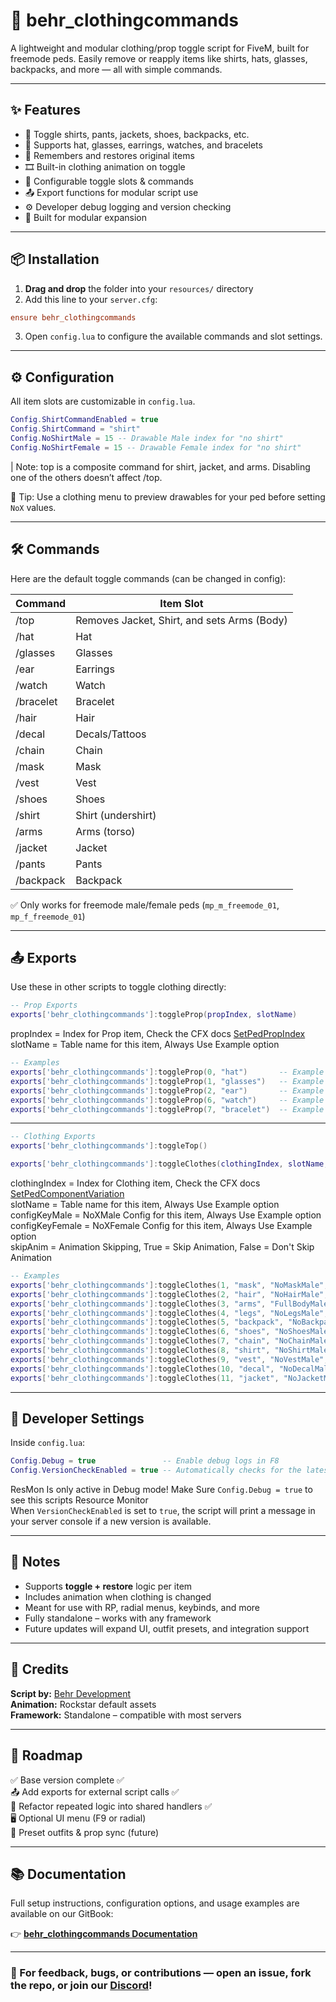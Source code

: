 # 🎒 behr_clothingcommands

A lightweight and modular clothing/prop toggle script for FiveM, built for freemode peds. Easily remove or reapply items like shirts, hats, glasses, backpacks, and more — all with simple commands.

---

## ✨ Features

- 🔀 Toggle shirts, pants, jackets, shoes, backpacks, etc.
- 🧢 Supports hat, glasses, earrings, watches, and bracelets
- 💾 Remembers and restores original items
- 🎞️ Built-in clothing animation on toggle
- 🧰 Configurable toggle slots & commands
- 📤 Export functions for modular script use
- ⚙️ Developer debug logging and version checking
- 🧱 Built for modular expansion

---

## 📦 Installation

1. **Drag and drop** the folder into your `resources/` directory  
2. Add this line to your `server.cfg`:

```cfg
ensure behr_clothingcommands
````

3. Open `config.lua` to configure the available commands and slot settings.

---

## ⚙️ Configuration

All item slots are customizable in `config.lua`.

```lua
Config.ShirtCommandEnabled = true
Config.ShirtCommand = "shirt"
Config.NoShirtMale = 15 -- Drawable Male index for "no shirt"
Config.NoShirtFemale = 15 -- Drawable Female index for "no shirt"
```

| Note: top is a composite command for shirt, jacket, and arms. Disabling one of the others doesn’t affect /top.

🧠 Tip: Use a clothing menu to preview drawables for your ped before setting `NoX` values.

---

## 🛠️ Commands

Here are the default toggle commands (can be changed in config):

| Command   | Item Slot                                     |
| --------- | ------------------                            |
| /top      | Removes Jacket, Shirt, and sets Arms (Body)   |
| /hat      | Hat                                           |
| /glasses  | Glasses                                       |
| /ear      | Earrings                                      |
| /watch    | Watch                                         |
| /bracelet | Bracelet                                      |
| /hair     | Hair                                          |
| /decal    | Decals/Tattoos                                |
| /chain    | Chain                                         |
| /mask     | Mask                                          |
| /vest     | Vest                                          |
| /shoes    | Shoes                                         |
| /shirt    | Shirt (undershirt)                            |
| /arms     | Arms (torso)                                  |
| /jacket   | Jacket                                        |
| /pants    | Pants                                         |
| /backpack | Backpack                                      |

✅ Only works for freemode male/female peds (`mp_m_freemode_01`, `mp_f_freemode_01`)

---

## 📤 Exports

Use these in other scripts to toggle clothing directly:

```lua
-- Prop Exports
exports['behr_clothingcommands']:toggleProp(propIndex, slotName)
```

propIndex        = Index for Prop item, Check the CFX docs [SetPedPropIndex](https://docs.fivem.net/natives/?_0x93376B65A266EB5F)  
slotName         = Table name for this item, Always Use Example option

```lua
-- Examples
exports['behr_clothingcommands']:toggleProp(0, "hat")       -- Example for toggling a hat
exports['behr_clothingcommands']:toggleProp(1, "glasses")   -- Example for toggling glasses
exports['behr_clothingcommands']:toggleProp(2, "ear")       -- Example for toggling earrings
exports['behr_clothingcommands']:toggleProp(6, "watch")     -- Example for toggling a watch
exports['behr_clothingcommands']:toggleProp(7, "bracelet")  -- Example for toggling a bracelet
```

---

```lua
-- Clothing Exports
exports['behr_clothingcommands']:toggleTop()

exports['behr_clothingcommands']:toggleClothes(clothingIndex, slotName, configKeyMale, configKeyFemale, skipAnim)
```

clothingIndex    = Index for Clothing item, Check the CFX docs [SetPedComponentVariation](https://docs.fivem.net/natives/?_0xD4F7B05C)  
slotName         = Table name for this item, Always Use Example option  
configKeyMale    = NoXMale Config for this item, Always Use Example option  
configKeyFemale  = NoXFemale Config for this item, Always Use Example option  
skipAnim         = Animation Skipping, True = Skip Animation, False = Don't Skip Animation  

```lua
-- Examples
exports['behr_clothingcommands']:toggleClothes(1, "mask", "NoMaskMale", "NoMaskFemale", false)               -- Example for toggling a mask
exports['behr_clothingcommands']:toggleClothes(2, "hair", "NoHairMale", "NoHairFemale", false)               -- Example for toggling hair 
exports['behr_clothingcommands']:toggleClothes(3, "arms", "FullBodyMale", "FullBodyFemale", false)           -- Example for toggling your body
exports['behr_clothingcommands']:toggleClothes(4, "legs", "NoLegsMale", "NoLegsFemale", false)               -- Example for toggling pants
exports['behr_clothingcommands']:toggleClothes(5, "backpack", "NoBackpackMale", "NoBackpackFemale", false)   -- Example for toggling a backpack
exports['behr_clothingcommands']:toggleClothes(6, "shoes", "NoShoesMale", "NoShoesFemale", false)            -- Example for toggling shoes
exports['behr_clothingcommands']:toggleClothes(7, "chain", "NoChainMale", "NoChainFemale", false)            -- Example for toggling a chain/necklace
exports['behr_clothingcommands']:toggleClothes(8, "shirt", "NoShirtMale", "NoShirtFemale", false)            -- Example for toggling a shirt
exports['behr_clothingcommands']:toggleClothes(9, "vest", "NoVestMale", "NoVestFemale", false)               -- Example for toggling a vest
exports['behr_clothingcommands']:toggleClothes(10, "decal", "NoDecalMale", "NoDecalFemale", false)           -- Example for toggling decals
exports['behr_clothingcommands']:toggleClothes(11, "jacket", "NoJacketMale", "NoJacketFemale", false)        -- Example for toggling a jacket
```

---

## 🔧 Developer Settings

Inside `config.lua`:

```lua
Config.Debug = true               -- Enable debug logs in F8
Config.VersionCheckEnabled = true -- Automatically checks for the latest version on GitHub
```

ResMon Is only active in Debug mode! Make Sure `Config.Debug = true` to see this scripts Resource Monitor  
When `VersionCheckEnabled` is set to `true`, the script will print a message in your server console if a new version is available.

---

## 📌 Notes

* Supports **toggle + restore** logic per item
* Includes animation when clothing is changed
* Meant for use with RP, radial menus, keybinds, and more
* Fully standalone – works with any framework
* Future updates will expand UI, outfit presets, and integration support

---

## 🙌 Credits

**Script by:** [Behr Development](https://github.com/BehrTheDon)  
**Animation:** Rockstar default assets  
**Framework:** Standalone – compatible with most servers  

---

## 📅 Roadmap

✅ Base version complete                            ✅  
📤 Add exports for external script calls            ✅  
🚧 Refactor repeated logic into shared handlers     ✅  
🖥️ Optional UI menu (F9 or radial)  
🧪 Preset outfits & prop sync (future)  

---

## 📚 Documentation

Full setup instructions, configuration options, and usage examples are available on our GitBook:

👉 [**behr\_clothingcommands Documentation**](https://behr-development.gitbook.io/behr-development-docs/scripts/clothingcommands)

---

### 💬 For feedback, bugs, or contributions — open an issue, fork the repo, or join our [Discord](https://discord.gg/wA7W5dUMG6)!